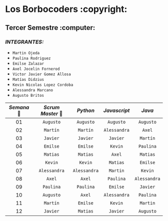 <h1>Los Borbocoders :copyright:</h1>
<h2>Tercer Semestre :computer:</h2>

### *INTEGRANTES:* 

  
  - `Martin Ojeda`
  - `Paulina Rodriguez`
  - `Emilse Zalazar`
  - `Axel Jocelin Fornerod`
  - `Victor Javier Gomez Allosa`
  - `Matías Didzius`
  - `Kevin Nicolas Lopez Cordoba`
  - `Alessandra Marcano`
  - `Augusto Britos`

  
| *Semana* 📅 | *Scrum Master* 🔎| *Python*    | *Javascript* | *Java*       |
| :------: | :------------: | :------:    | :----------: | :-------:    |
| 01       | `Augusto`      | `Augusto`   | `Augusto`    | `Augusto`    |
| 02       | `Martín`       | `Martín`    | `Alessandra` | `Axel`       |
| 03       | `Javier`       | `Javier`    | `Javier`     | `Martín`     |
| 04       | `Emilse`       | `Emilse`    | `Kevin`      | `Paulina`    |
| 05       | `Matias`       | `Matias`    | `Axel`       | `Matias`     |
| 06       | `Kevin`        | `Kevin`     | `Matias`     | `Emilse`     |
| 07       | `Alessandra`   | `Alessandra`| `Martin`     | `Kevin`      |
| 08       | `Axel`         | `Axel`      | `Paulina`    | `Alessandra` |
| 09       | `Paulina`      | `Paulina`   | `Emilse`     | `Javier`     |
| 10       | `Augusto`         | `Axel`      | `Alessandra` | `Paulina`    |
| 11       | `Martín`       | `Emilse`    | `Kevin`      | `Martin`     |
| 12       | `Javier`       | `Matias`    | `Javier`     | `Augusto`    |




